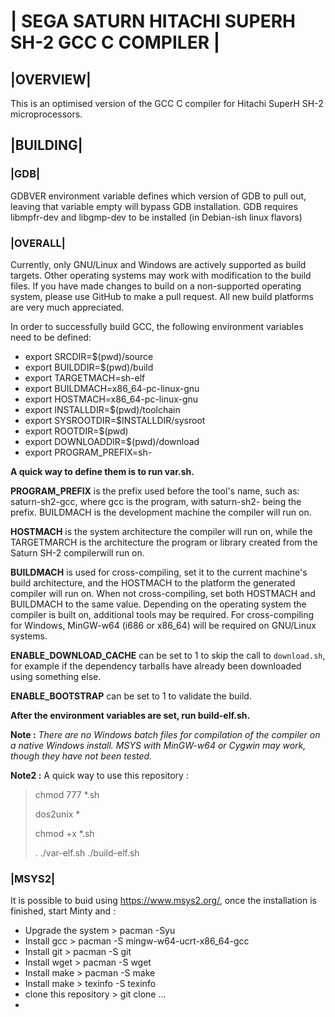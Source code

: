 # | SEGA SATURN HITACHI SUPERH SH-2 GCC C COMPILER |

## |OVERVIEW|

This is an optimised version of the GCC C compiler for Hitachi SuperH SH-2
microprocessors.

## |BUILDING|

### |GDB|

GDBVER environment variable defines which version of GDB to pull out, leaving that variable empty will bypass GDB installation.
GDB requires libmpfr-dev and libgmp-dev to be installed (in Debian-ish linux flavors)

### |OVERALL|

Currently, only GNU/Linux and Windows are actively supported as build targets.
Other operating systems may work with modification to the build files.  If you
have made changes to build on a non-supported operating system, please use
GitHub to make a pull request.  All new build platforms are very much
appreciated.

In order to successfully build GCC, the following environment variables need
to be defined:

- export SRCDIR=$(pwd)/source
- export BUILDDIR=$(pwd)/build
- export TARGETMACH=sh-elf
- export BUILDMACH=x86_64-pc-linux-gnu
- export HOSTMACH=x86_64-pc-linux-gnu
- export INSTALLDIR=$(pwd)/toolchain
- export SYSROOTDIR=$INSTALLDIR/sysroot
- export ROOTDIR=$(pwd)
- export DOWNLOADDIR=$(pwd)/download
- export PROGRAM_PREFIX=sh-

**A quick way to define them is to run var.sh.**

**PROGRAM_PREFIX** is the prefix used before the tool's name, such as:
saturn-sh2-gcc, where gcc is the program, with saturn-sh2- being the prefix.
BUILDMACH is the development machine the compiler will run on.

**HOSTMACH** is the system architecture the compiler will run on, while the
TARGETMARCH is the architecture the program or library created from the Saturn
SH-2 compilerwill run on.

**BUILDMACH** is used for cross-compiling, set it to the current machine's build
architecture, and the HOSTMACH to the platform the generated compiler will run
on.  When not cross-compiling, set both HOSTMACH and BUILDMACH to the same
value.
Depending on the operating system the compiler is built on, additional tools
may be required.  For cross-compiling for Windows, MinGW-w64 (i686 or x86_64)
will be required on GNU/Linux systems.

**ENABLE_DOWNLOAD_CACHE** can be set to 1 to skip the call to `download.sh`, for
example if the dependency tarballs have already been downloaded using something
else.

**ENABLE_BOOTSTRAP** can be set to 1 to validate the build.

**After the environment variables are set, run build-elf.sh.**

**Note :** _There are no Windows batch files for compilation of the compiler on a native
Windows install.  MSYS with MinGW-w64 or Cygwin may work, though they have not
been tested._

**Note2 :** A quick way to use this repository :

> chmod 777 *.sh
>
> dos2unix *
>
> chmod +x *.sh
>
> . ./var-elf.sh ./build-elf.sh

### |MSYS2|

It is possible to buid using https://www.msys2.org/, 
once the installation is finished, start Minty and :
* Upgrade the system  > pacman -Syu
* Install gcc > pacman -S mingw-w64-ucrt-x86_64-gcc
* Install git > pacman -S git
* Install wget > pacman -S wget
* Install make > pacman -S make
* Install make > texinfo -S texinfo
* clone this repository > git clone ...
* 

